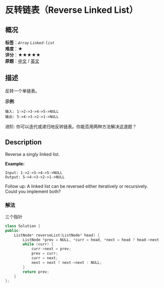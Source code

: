 # 反转链表（Reverse Linked List）
## 概况
**标签**：*`Array`*  *`Linked-list`*<br>
**难度**：★<br>
**评分**：★★★★★<br>
**原题**：[中文](https://leetcode-cn.com/problems/reverse-linked-list) / [英文](https://leetcode.com/problems/reverse-linked-list)

## 描述
反转一个单链表。

**示例**:
```
输入: 1->2->3->4->5->NULL
输出: 5->4->3->2->1->NULL
```

进阶:
你可以迭代或递归地反转链表。你能否用两种方法解决这道题？

## Description
Reverse a singly linked list.

**Example:**
```
Input: 1->2->3->4->5->NULL
Output: 5->4->3->2->1->NULL
```

Follow up:
A linked list can be reversed either iteratively or recursively. Could you implement both?

### 解法
三个指针
```c++
class Solution {
public:
    ListNode* reverseList(ListNode* head) {
        ListNode *prev = NULL, *curr = head, *next = head ? head->next : NULL;
        while (curr) {
            curr->next = prev;
            prev = curr;
            curr = next;
            next = next ? next->next : NULL;
        }
        return prev;
    }
};
```